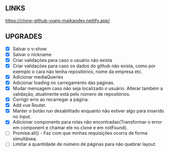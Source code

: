 ## LINKS

https://clone-github-vuejs-maikaodev.netlify.app/

## UPGRADES

- [x] Salvar o v-show
- [x] Salvar o nickname
- [x] Criar validações para caso o usuário não exista
- [x] Criar validações para caso os dados do github não exista, como por exemplo o cara não tenha repositórios, nome da empresa etc.
- [x] Adicionar mediaQueries
- [x] Adicionar loading no carregamento das páginas.
- [x] Mudar mensagem caso não seja localizado o usuário. Alterar também a validação, atualmente está pelo número de repositórios.
- [x] Corrigir erro ao recarregar a página.
- [x] Add vue Router.
- [x] Manter o botão run desabilitado enquanto não estiver algo para inserido no input.
- [x] Adicionar components para rotas não encontradas(Transformar o error em component e chamar ele no clone e em notFound).
- [ ] Promise.all() - Faz com que minhas requisições ocorra de forma simultânea.
- [ ] Limitar a quantidade de número de páginas para não quebrar layout.